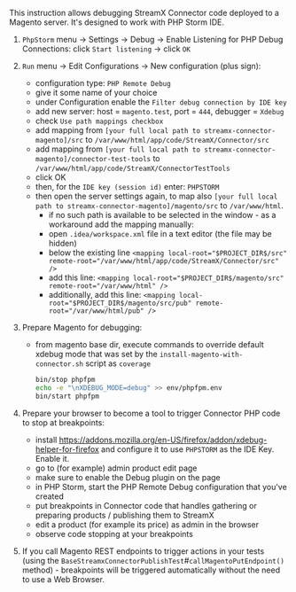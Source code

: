 This instruction allows debugging StreamX Connector code deployed to a Magento server.
It's designed to work with PHP Storm IDE.

1. `PhpStorm` menu -> Settings -> Debug -> Enable Listening for PHP Debug Connections: click `Start listening` -> click `OK`
2. `Run` menu -> Edit Configurations -> New configuration (plus sign):
   - configuration type: `PHP Remote Debug`
   - give it some name of your choice
   - under Configuration enable the `Filter debug connection by IDE key`
   - add new server: host = `magento.test`, port = `444`, debugger = `Xdebug`
   - check `Use path mappings checkbox`
   - add mapping from `[your full local path to streamx-connector-magento]/src` to `/var/www/html/app/code/StreamX/Connector/src`
   - add mapping from `[your full local path to streamx-connector-magento]/connector-test-tools` to `/var/www/html/app/code/StreamX/ConnectorTestTools`
   - click OK
   - then, for the `IDE key (session id)` enter: `PHPSTORM`
   - then open the server settings again, to map also `[your full local path to streamx-connector-magento]/magento/src` to `/var/www/html`.
     - if no such path is available to be selected in the window - as a workaround add the mapping manually:
     - open `.idea/workspace.xml` file in a text editor (the file may be hidden)
     - below the existing line `<mapping local-root="$PROJECT_DIR$/src" remote-root="/var/www/html/app/code/StreamX/Connector/src" />`
     - add this line: `<mapping local-root="$PROJECT_DIR$/magento/src" remote-root="/var/www/html" />`
     - additionally, add this line: `<mapping local-root="$PROJECT_DIR$/magento/src/pub" remote-root="/var/www/html/pub" />`
3. Prepare Magento for debugging:
   - from magento base dir, execute commands to override default xdebug mode that was set by the `install-magento-with-connector.sh` script as `coverage`
     ```bash
     bin/stop phpfpm
     echo -e "\nXDEBUG_MODE=debug" >> env/phpfpm.env
     bin/start phpfpm
     ```
4. Prepare your browser to become a tool to trigger Connector PHP code to stop at breakpoints:
   - install https://addons.mozilla.org/en-US/firefox/addon/xdebug-helper-for-firefox and configure it to use `PHPSTORM` as the IDE Key. Enable it.
   - go to (for example) admin product edit page
   - make sure to enable the Debug plugin on the page
   - in PHP Storm, start the PHP Remote Debug configuration that you've created
   - put breakpoints in Connector code that handles gathering or preparing products / publishing them to StreamX
   - edit a product (for example its price) as admin in the browser
   - observe code stopping at your breakpoints

5. If you call Magento REST endpoints to trigger actions in your tests
   (using the `BaseStreamxConnectorPublishTest`#`callMagentoPutEndpoint()` method) - breakpoints will be triggered automatically without the need to use a Web Browser.